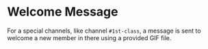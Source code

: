 ﻿# Welcome Message

For a special channels,
like channel `#1st-class`,
a message is sent to welcome a new member in there
using a provided GIF file.
